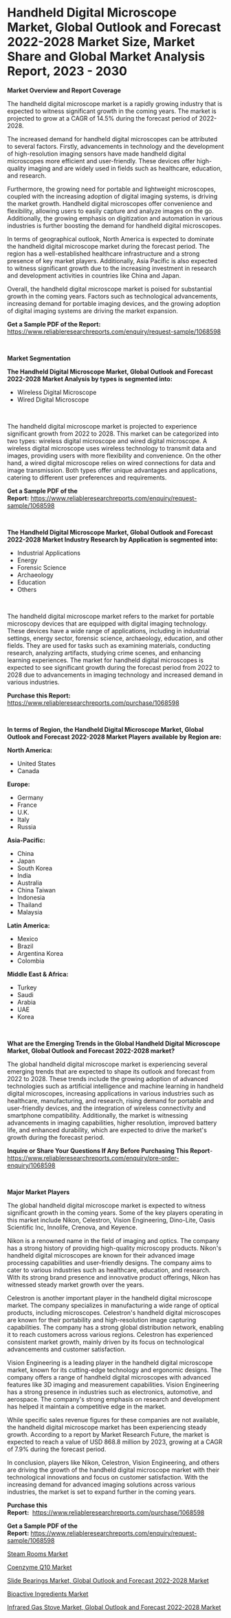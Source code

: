 <p><h1>Handheld Digital Microscope Market, Global Outlook and Forecast 2022-2028 Market Size, Market Share and Global Market Analysis Report, 2023 - 2030</h1></p><p><strong>Market Overview and Report Coverage</strong></p>
<p><p>The handheld digital microscope market is a rapidly growing industry that is expected to witness significant growth in the coming years. The market is projected to grow at a CAGR of 14.5% during the forecast period of 2022-2028. </p><p>The increased demand for handheld digital microscopes can be attributed to several factors. Firstly, advancements in technology and the development of high-resolution imaging sensors have made handheld digital microscopes more efficient and user-friendly. These devices offer high-quality imaging and are widely used in fields such as healthcare, education, and research. </p><p>Furthermore, the growing need for portable and lightweight microscopes, coupled with the increasing adoption of digital imaging systems, is driving the market growth. Handheld digital microscopes offer convenience and flexibility, allowing users to easily capture and analyze images on the go. Additionally, the growing emphasis on digitization and automation in various industries is further boosting the demand for handheld digital microscopes. </p><p>In terms of geographical outlook, North America is expected to dominate the handheld digital microscope market during the forecast period. The region has a well-established healthcare infrastructure and a strong presence of key market players. Additionally, Asia Pacific is also expected to witness significant growth due to the increasing investment in research and development activities in countries like China and Japan. </p><p>Overall, the handheld digital microscope market is poised for substantial growth in the coming years. Factors such as technological advancements, increasing demand for portable imaging devices, and the growing adoption of digital imaging systems are driving the market expansion.</p></p>
<p><strong>Get a Sample PDF of the Report:</strong> <a href="https://www.reliableresearchreports.com/enquiry/request-sample/1068598">https://www.reliableresearchreports.com/enquiry/request-sample/1068598</a></p>
<p>&nbsp;</p>
<p><strong>Market Segmentation</strong></p>
<p><strong>The Handheld Digital Microscope Market, Global Outlook and Forecast 2022-2028 Market Analysis by types is segmented into:</strong></p>
<p><ul><li>Wireless Digital Microscope</li><li>Wired Digital Microscope</li></ul></p>
<p>&nbsp;</p>
<p><p>The handheld digital microscope market is projected to experience significant growth from 2022 to 2028. This market can be categorized into two types: wireless digital microscope and wired digital microscope. A wireless digital microscope uses wireless technology to transmit data and images, providing users with more flexibility and convenience. On the other hand, a wired digital microscope relies on wired connections for data and image transmission. Both types offer unique advantages and applications, catering to different user preferences and requirements.</p></p>
<p><strong>Get a Sample PDF of the Report:</strong>&nbsp;<a href="https://www.reliableresearchreports.com/enquiry/request-sample/1068598">https://www.reliableresearchreports.com/enquiry/request-sample/1068598</a></p>
<p>&nbsp;</p>
<p><strong>The Handheld Digital Microscope Market, Global Outlook and Forecast 2022-2028 Market Industry Research by Application is segmented into:</strong></p>
<p><ul><li>Industrial Applications</li><li>Energy</li><li>Forensic Science</li><li>Archaeology</li><li>Education</li><li>Others</li></ul></p>
<p>&nbsp;</p>
<p><p>The handheld digital microscope market refers to the market for portable microscopy devices that are equipped with digital imaging technology. These devices have a wide range of applications, including in industrial settings, energy sector, forensic science, archaeology, education, and other fields. They are used for tasks such as examining materials, conducting research, analyzing artifacts, studying crime scenes, and enhancing learning experiences. The market for handheld digital microscopes is expected to see significant growth during the forecast period from 2022 to 2028 due to advancements in imaging technology and increased demand in various industries.</p></p>
<p><strong>Purchase this Report:</strong>&nbsp; <a href="https://www.reliableresearchreports.com/purchase/1068598">https://www.reliableresearchreports.com/purchase/1068598</a></p>
<p>&nbsp;</p>
<p><strong>In terms of Region, the Handheld Digital Microscope Market, Global Outlook and Forecast 2022-2028 Market Players available by Region are:</strong></p>
<p>
    <p> <strong> North America: </strong>
        <ul>
            <li>United States</li>
            <li>Canada</li>
        </ul>
        </p> 
    <p> <strong> Europe: </strong>
        <ul>
            <li>Germany</li>
            <li>France</li>
            <li>U.K.</li>
            <li>Italy</li>
            <li>Russia</li>
        </ul>
        </p> 
    <p> <strong> Asia-Pacific: </strong>
        <ul>
            <li>China</li>
            <li>Japan</li>
            <li>South Korea</li>
            <li>India</li>
            <li>Australia</li>
            <li>China Taiwan</li>
            <li>Indonesia</li>
            <li>Thailand</li>
            <li>Malaysia</li>
        </ul>
        </p> 
    <p> <strong> Latin America: </strong>
        <ul>
            <li>Mexico</li>
            <li>Brazil</li>
            <li>Argentina Korea</li>
            <li>Colombia</li>
        </ul>
        </p> 
    <p> <strong> Middle East & Africa: </strong>
        <ul>
            <li>Turkey</li>
            <li>Saudi</li>
            <li>Arabia</li>
            <li>UAE</li>
            <li>Korea</li>
        </ul>
    </p>
    </p>
<p>&nbsp;</p>
<p><strong>What are the Emerging Trends in the Global Handheld Digital Microscope Market, Global Outlook and Forecast 2022-2028 market?</strong></p>
<p><p>The global handheld digital microscope market is experiencing several emerging trends that are expected to shape its outlook and forecast from 2022 to 2028. These trends include the growing adoption of advanced technologies such as artificial intelligence and machine learning in handheld digital microscopes, increasing applications in various industries such as healthcare, manufacturing, and research, rising demand for portable and user-friendly devices, and the integration of wireless connectivity and smartphone compatibility. Additionally, the market is witnessing advancements in imaging capabilities, higher resolution, improved battery life, and enhanced durability, which are expected to drive the market's growth during the forecast period.</p></p>
<p><strong>Inquire or Share Your Questions If Any Before Purchasing This Report</strong>- <a href="https://www.reliableresearchreports.com/enquiry/pre-order-enquiry/1068598">https://www.reliableresearchreports.com/enquiry/pre-order-enquiry/1068598</a></p>
<p>&nbsp;</p>
<p><strong>Major Market Players</strong></p>
<p><p>The global handheld digital microscope market is expected to witness significant growth in the coming years. Some of the key players operating in this market include Nikon, Celestron, Vision Engineering, Dino-Lite, Oasis Scientific Inc, Innolife, Crenova, and Keyence.</p><p>Nikon is a renowned name in the field of imaging and optics. The company has a strong history of providing high-quality microscopy products. Nikon's handheld digital microscopes are known for their advanced image processing capabilities and user-friendly designs. The company aims to cater to various industries such as healthcare, education, and research. With its strong brand presence and innovative product offerings, Nikon has witnessed steady market growth over the years.</p><p>Celestron is another important player in the handheld digital microscope market. The company specializes in manufacturing a wide range of optical products, including microscopes. Celestron's handheld digital microscopes are known for their portability and high-resolution image capturing capabilities. The company has a strong global distribution network, enabling it to reach customers across various regions. Celestron has experienced consistent market growth, mainly driven by its focus on technological advancements and customer satisfaction.</p><p>Vision Engineering is a leading player in the handheld digital microscope market, known for its cutting-edge technology and ergonomic designs. The company offers a range of handheld digital microscopes with advanced features like 3D imaging and measurement capabilities. Vision Engineering has a strong presence in industries such as electronics, automotive, and aerospace. The company's strong emphasis on research and development has helped it maintain a competitive edge in the market.</p><p>While specific sales revenue figures for these companies are not available, the handheld digital microscope market has been experiencing steady growth. According to a report by Market Research Future, the market is expected to reach a value of USD 868.8 million by 2023, growing at a CAGR of 7.9% during the forecast period.</p><p>In conclusion, players like Nikon, Celestron, Vision Engineering, and others are driving the growth of the handheld digital microscope market with their technological innovations and focus on customer satisfaction. With the increasing demand for advanced imaging solutions across various industries, the market is set to expand further in the coming years.</p></p>
<p><strong>Purchase this Report:</strong>&nbsp;&nbsp;<a href="https://www.reliableresearchreports.com/purchase/1068598">https://www.reliableresearchreports.com/purchase/1068598</a></p>
<p></p>
<p><strong>Get a Sample PDF of the Report:</strong>&nbsp;<a href="https://www.reliableresearchreports.com/enquiry/request-sample/1068598">https://www.reliableresearchreports.com/enquiry/request-sample/1068598</a></p>
<p><p><a href="https://www.linkedin.com/pulse/decoding-steam-rooms-market-deep-dive-latest-trends-segmentation-c9oie/">Steam Rooms Market</a></p><p><a href="https://medium.com/@walterstanley64/coenzyme-q10-market-size-growth-forecast-2023-2030-f606a80845fe">Coenzyme Q10 Market</a></p><p><a href="https://github.com/PeterParrish5/Market-Research-Report-List-1/blob/main/slide-bearings-market-global-outlook-and-forecast-2022-2028-market.md">Slide Bearings Market, Global Outlook and Forecast 2022-2028 Market</a></p><p><a href="https://medium.com/@alanwatkins6h/bioactive-ingredients-market-size-growth-forecast-2023-2030-67a1e9a9376b">Bioactive Ingredients Market</a></p><p><a href="https://github.com/CliffMedina6/Market-Research-Report-List-1/blob/main/infrared-gas-stove-market-global-outlook-and-forecast-2022-2028-market.md">Infrared Gas Stove Market, Global Outlook and Forecast 2022-2028 Market</a></p></p>